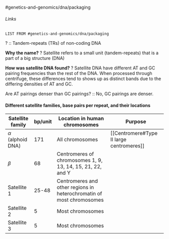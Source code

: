 #genetics-and-genomics/dna/packaging
###### Links
```dataview
LIST FROM #genetics-and-genomics/dna/packaging
```

? :: Tandem-repeats (TRs) of non-coding DNA

**Why the name?**
?
Satellite refers to a small unit (tandem-repeats) that is a part of a big structure (DNA) 


**How was satellite DNA found?**
?
Satellite DNA have different AT and GC pairing frequencies than the rest of the DNA. 
When processed through centrifuge, these differences tend to shows up as distinct bands due to the differing densities of AT and GC.

Are AT pairings denser than GC pairings? :: No, GC pairings are denser.

#### Different satellite families, base pairs per repeat, and their locations

| Satellite family       | bp/unit | Location in human chromosomes                                        | Purpose                                  |
| ---------------------- | ------- | -------------------------------------------------------------------- | ---------------------------------------- |
| $\alpha$ (alphoid DNA) | 171     | All chromosomes                                                      | [[Centromere#Type II large centromeres]] |
| $\beta$                | 68      | Centromeres of chromosomes 1, 9, 13, 14, 15, 21, 22, and Y           |                                          |
| Satellite 1            | 25-48   | Centromeres and other regions in heterochromatin of most chromosomes |                                          |
| Satellite 2            | 5       | Most chromosomes                                                     |                                          |
| Satellite 3            | 5       | Most chromosomes                                                     |                                          |

